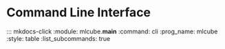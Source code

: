 # Command Line Interface

::: mkdocs-click
    :module: mlcube.__main__
    :command: cli
    :prog_name: mlcube
    :style: table
    :list_subcommands: true

